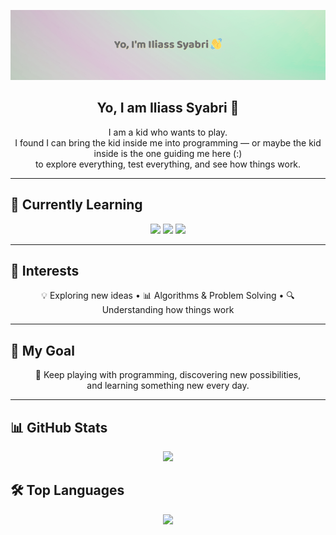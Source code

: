 <p align="center">
  <img src="https://raw.githubusercontent.com/ilSyAbRi/ilSyAbRi/main/banner6.png" alt="Header Banner" />
</p>

<h2 align="center">Yo, I am Iliass Syabri 👋</h2>

<p align="center">
I am a kid who wants to play.<br>
I found I can bring the kid inside me into programming — or maybe the kid inside is the one guiding me here (:)<br>
to explore everything, test everything, and see how things work.
</p>

---

## 🚀 Currently Learning
<p align="center">
  <img src="https://img.shields.io/badge/C-87CEEB?style=for-the-badge&logo=c&logoColor=black" />
  <img src="https://img.shields.io/badge/Linux-FFD1DC?style=for-the-badge&logo=linux&logoColor=black" />
  <img src="https://img.shields.io/badge/Makefiles-DDA0DD?style=for-the-badge&logo=gnu&logoColor=black" />
</p>

---

## 🧠 Interests
<p align="center">
💡 Exploring new ideas • 📊 Algorithms & Problem Solving • 🔍 Understanding how things work  
</p>

---

## 🎯 My Goal
<p align="center">
🎨 Keep playing with programming, discovering new possibilities,<br>
and learning something new every day.
</p>

---

## 📊 GitHub Stats
<p align="center">
  <img src="https://github-readme-stats.vercel.app/api?username=ilSyAbRi&show_icons=true&count_private=true&theme=gruvbox&hide_border=false&include_all_commits=true" />
</p>

## 🛠 Top Languages
<p align="center">
  <img src="https://github-readme-stats.vercel.app/api/top-langs/?username=ilSyAbRi&layout=compact&theme=gruvbox" />
</p>
